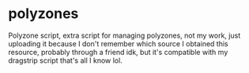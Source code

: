 # polyzones
Polyzone script, extra script for managing polyzones, not my work, just uploading it because I don't remember which source I obtained this resource, probably through a friend idk, but it's compatible with my dragstrip script that's all I know lol.